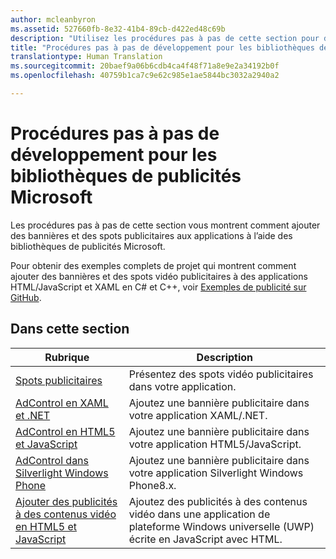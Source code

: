 ```yaml
---
author: mcleanbyron
ms.assetid: 527660fb-8e32-41b4-89cb-d422ed48c69b
description: "Utilisez les procédures pas à pas de cette section pour découvrir comment ajouter des bannières et des spots publicitaires aux applications à l’aide des bibliothèques de publicités Microsoft."
title: "Procédures pas à pas de développement pour les bibliothèques de publicités Microsoft"
translationtype: Human Translation
ms.sourcegitcommit: 20baef9a06b6cdb4ca4f48f71a8e9e2a34192b0f
ms.openlocfilehash: 40759b1ca7c9e62c985e1ae5844bc3032a2940a2

---
```


# Procédures pas à pas de développement pour les bibliothèques de publicités Microsoft




Les procédures pas à pas de cette section vous montrent comment ajouter des bannières et des spots publicitaires aux applications à l’aide des bibliothèques de publicités Microsoft.

Pour obtenir des exemples complets de projet qui montrent comment ajouter des bannières et des spots vidéo publicitaires à des applications HTML/JavaScript et XAML en C# et C++, voir [Exemples de publicité sur GitHub](http://aka.ms/githubads).

## Dans cette section

|  Rubrique    | Description |               
|----------|-------|
| [Spots publicitaires](interstitial-ads.md)    | Présentez des spots vidéo publicitaires dans votre application.        |
| [AdControl en XAML et .NET](adcontrol-in-xaml-and--net.md)     | Ajoutez une bannière publicitaire dans votre application XAML/.NET.        |
| [AdControl en HTML5 et JavaScript](adcontrol-in-html-5-and-javascript.md)     | Ajoutez une bannière publicitaire dans votre application HTML5/JavaScript.        |
| [AdControl dans Silverlight Windows Phone](adcontrol-in-windows-phone-silverlight.md)       | Ajoutez une bannière publicitaire dans votre application Silverlight Windows Phone8.x. |
| [Ajouter des publicités à des contenus vidéo en HTML5 et JavaScript](add-advertisements-to-video-content.md)     |  Ajoutez des publicités à des contenus vidéo dans une application de plateforme Windows universelle (UWP) écrite en JavaScript avec HTML. |



 

 



<!--HONumber=Aug16_HO3-->



